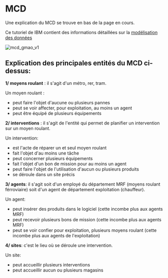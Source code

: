 # MCD
Une explication du MCD se trouve en bas de la page en cours.

Ce tutoriel de IBM contient des informations détaillées sur la [modélisation des données](https://www.ibm.com/fr-fr/topics/data-modeling)

![mcd_gmao_v1](https://github.com/user-attachments/assets/93205b95-f030-4609-809d-3a3502204650)

## Explication des principales entités du MCD ci-dessus:

__1/ moyens roulant__ : il s'agit d'un métro, rer, tram. 

Un moyen roulant :
- peut faire l'objet d'aucune ou plusieurs pannes
-  peut se voir affecter, pour exploitation, au moins un agent
-  peut être équipé de plusieurs équipements

__2/ interventions__ : il s'agit de l'entité qui permet de planifier un intervention sur un moyen roulant. 

Un intervention:
- est l'acte de réparer un et seul moyen roulant
- fait l'objet d'au moins une tâche
- peut concerner plusieurs équipements
- fait l'objet d'un bon de mission pour au moins un agent
- peut faire l'objet de l'utilisation d'aucun ou plusieurs produits
- se déroule dans un site précis

__3/ agents__: il s'agit soit d'un employé du département MRF (moyens roulant férroviaire) soit d'un agent de département exploitation (chauffeur). 

Un agent:
- peut insérer des produits dans le logiciel (cette incombe plus aux agents MRF)
- peut recevoir plusieurs bons de mission (cette incombe plus aux agents MRF)
- peut se voir confier pour exploitation, plusieurs moyens roulant (cette incombe plus aux agents de l'exploitation)

__4/ sites__: c'est le lieu où se déroule une intervention. 

Un site:
- peut accueillir plusieurs interventions
- peut accueillir aucun ou plusieurs magasins




